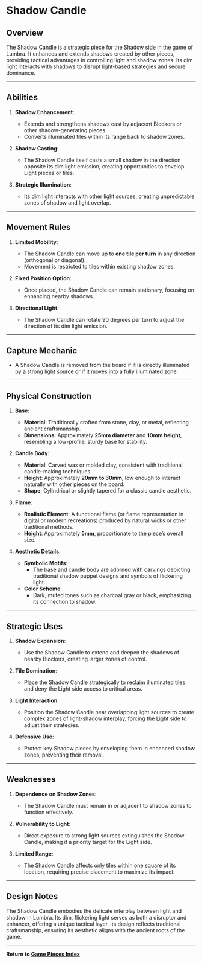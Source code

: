 # Shadow Candle

## **Overview**
The Shadow Candle is a strategic piece for the Shadow side in the game of Lumbra. It enhances and extends shadows created by other pieces, providing tactical advantages in controlling light and shadow zones. Its dim light interacts with shadows to disrupt light-based strategies and secure dominance.

---

## **Abilities**
1. **Shadow Enhancement**:
   - Extends and strengthens shadows cast by adjacent Blockers or other shadow-generating pieces.
   - Converts illuminated tiles within its range back to shadow zones.

2. **Shadow Casting**:
   - The Shadow Candle itself casts a small shadow in the direction opposite its dim light emission, creating opportunities to envelop Light pieces or tiles.

3. **Strategic Illumination**:
   - Its dim light interacts with other light sources, creating unpredictable zones of shadow and light overlap.

---

## **Movement Rules**
1. **Limited Mobility**:
   - The Shadow Candle can move up to **one tile per turn** in any direction (orthogonal or diagonal).
   - Movement is restricted to tiles within existing shadow zones.

2. **Fixed Position Option**:
   - Once placed, the Shadow Candle can remain stationary, focusing on enhancing nearby shadows.

3. **Directional Light**:
   - The Shadow Candle can rotate 90 degrees per turn to adjust the direction of its dim light emission.

---

## **Capture Mechanic**
- A Shadow Candle is removed from the board if it is directly illuminated by a strong light source or if it moves into a fully illuminated zone.

---

## **Physical Construction**
1. **Base**:
   - **Material**: Traditionally crafted from stone, clay, or metal, reflecting ancient craftsmanship.
   - **Dimensions**: Approximately **25mm diameter** and **10mm height**, resembling a low-profile, sturdy base for stability.

2. **Candle Body**:
   - **Material**: Carved wax or molded clay, consistent with traditional candle-making techniques.
   - **Height**: Approximately **20mm to 30mm**, low enough to interact naturally with other pieces on the board.
   - **Shape**: Cylindrical or slightly tapered for a classic candle aesthetic.

3. **Flame**:
   - **Realistic Element**: A functional flame (or flame representation in digital or modern recreations) produced by natural wicks or other traditional methods.
   - **Height**: Approximately **5mm**, proportionate to the piece’s overall size.

4. **Aesthetic Details**:
   - **Symbolic Motifs**:
     - The base and candle body are adorned with carvings depicting traditional shadow puppet designs and symbols of flickering light.
   - **Color Scheme**:
     - Dark, muted tones such as charcoal gray or black, emphasizing its connection to shadow.

---

## **Strategic Uses**
1. **Shadow Expansion**:
   - Use the Shadow Candle to extend and deepen the shadows of nearby Blockers, creating larger zones of control.

2. **Tile Domination**:
   - Place the Shadow Candle strategically to reclaim illuminated tiles and deny the Light side access to critical areas.

3. **Light Interaction**:
   - Position the Shadow Candle near overlapping light sources to create complex zones of light-shadow interplay, forcing the Light side to adjust their strategies.

4. **Defensive Use**:
   - Protect key Shadow pieces by enveloping them in enhanced shadow zones, preventing their removal.

---

## **Weaknesses**
1. **Dependence on Shadow Zones**:
   - The Shadow Candle must remain in or adjacent to shadow zones to function effectively.

2. **Vulnerability to Light**:
   - Direct exposure to strong light sources extinguishes the Shadow Candle, making it a priority target for the Light side.

3. **Limited Range**:
   - The Shadow Candle affects only tiles within one square of its location, requiring precise placement to maximize its impact.

---

## **Design Notes**
The Shadow Candle embodies the delicate interplay between light and shadow in Lumbra. Its dim, flickering light serves as both a disruptor and enhancer, offering a unique tactical layer. Its design reflects traditional craftsmanship, ensuring its aesthetic aligns with the ancient roots of the game.

---

**Return to [Game Pieces Index](#)**
